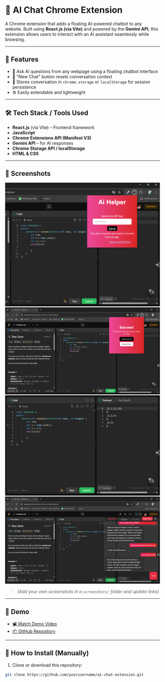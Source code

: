 # 💬 AI Chat Chrome Extension

A Chrome extension that adds a floating AI-powered chatbot to any website. Built using **React.js (via Vite)** and powered by the **Gemini API**, this extension allows users to interact with an AI assistant seamlessly while browsing.

---

## 🚀 Features

- 🧠 Ask AI questions from any webpage using a floating chatbot interface
- 🔄 "New Chat" button resets conversation context
- 💾 Stores conversation in `chrome.storage` or `localStorage` for session persistence
- ⚙️ Easily extendable and lightweight

---

## 🛠️ Tech Stack / Tools Used

- **React.js** (via Vite) – Frontend framework
- **JavaScript**
- **Chrome Extensions API (Manifest V3)**
- **Gemini API** – for AI responses
- **Chrome Storage API / localStorage**
- **HTML & CSS**

---

## 📸 Screenshots

![Chat Floating Button](./scrrenshot/sc1.png)
![Chat Interface](./scrrenshot/sc2.png)
![Chat Interface](./scrrenshot/sc3.png)
![Chat Interface](./scrrenshot/sc4.png)
> *(Add your own screenshots in a `screenshots/` folder and update links)*

---

## 🎥 Demo

- [📽️ Watch Demo Video](https://drive.google.com/your-demo-link-here)
- [📦 GitHub Repository](https://github.com/Harshu70/ai-chat-extension)

---

## 🧪 How to Install (Manually)

1. Clone or download this repository:

```bash
git clone https://github.com/yourusername/ai-chat-extension.git
